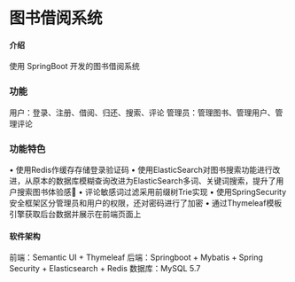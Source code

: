 # 图书借阅系统

#### 介绍
使用 SpringBoot 开发的图书借阅系统

### 功能
用户：登录、注册、借阅、归还、搜索、评论
管理员：管理图书、管理用户、管理评论

### 功能特色
•	使用Redis作缓存存储登录验证码
•	使用ElasticSearch对图书搜索功能进行改进，从原本的数据库模糊查询改进为ElasticSearch多词、关键词搜索，提升了用户搜索图书体验感
•	评论敏感词过滤采用前缀树Trie实现
•	使用SpringSecurity安全框架区分管理员和用户的权限，还对密码进行了加密
•	通过Thymeleaf模板引擎获取后台数据并展示在前端页面上

#### 软件架构
前端：Semantic UI + Thymeleaf
后端：Springboot + Mybatis + Spring Security + Elasticsearch + Redis
数据库：MySQL 5.7

